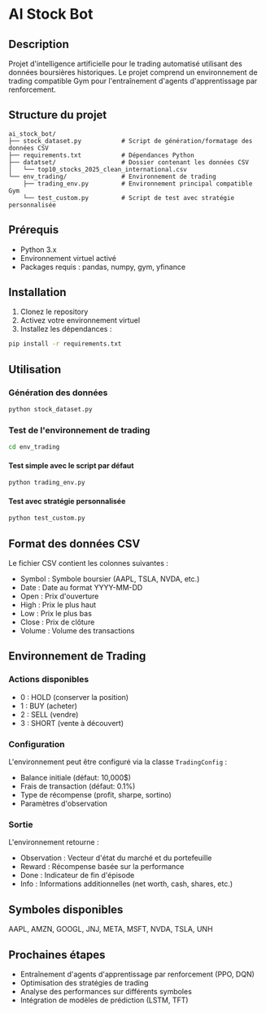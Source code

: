 # AI Stock Bot

## Description

Projet d'intelligence artificielle pour le trading automatisé utilisant des données boursières historiques. Le projet comprend un environnement de trading compatible Gym pour l'entraînement d'agents d'apprentissage par renforcement.

## Structure du projet

```
ai_stock_bot/
├── stock_dataset.py           # Script de génération/formatage des données CSV
├── requirements.txt           # Dépendances Python
├── datatset/                  # Dossier contenant les données CSV
│   └── top10_stocks_2025_clean_international.csv
└── env_trading/               # Environnement de trading
    ├── trading_env.py         # Environnement principal compatible Gym
    └── test_custom.py         # Script de test avec stratégie personnalisée
```

## Prérequis

- Python 3.x
- Environnement virtuel activé
- Packages requis : pandas, numpy, gym, yfinance

## Installation

1. Clonez le repository
2. Activez votre environnement virtuel
3. Installez les dépendances :
```bash
pip install -r requirements.txt
```

## Utilisation

### Génération des données

```bash
python stock_dataset.py
```

### Test de l'environnement de trading

```bash
cd env_trading
```

#### Test simple avec le script par défaut
```bash
python trading_env.py
```

#### Test avec stratégie personnalisée
```bash
python test_custom.py
```

## Format des données CSV

Le fichier CSV contient les colonnes suivantes :
- Symbol : Symbole boursier (AAPL, TSLA, NVDA, etc.)
- Date : Date au format YYYY-MM-DD
- Open : Prix d'ouverture
- High : Prix le plus haut
- Low : Prix le plus bas
- Close : Prix de clôture
- Volume : Volume des transactions

## Environnement de Trading

### Actions disponibles
- 0 : HOLD (conserver la position)
- 1 : BUY (acheter)
- 2 : SELL (vendre)
- 3 : SHORT (vente à découvert)

### Configuration
L'environnement peut être configuré via la classe `TradingConfig` :
- Balance initiale (défaut: 10,000$)
- Frais de transaction (défaut: 0.1%)
- Type de récompense (profit, sharpe, sortino)
- Paramètres d'observation

### Sortie
L'environnement retourne :
- Observation : Vecteur d'état du marché et du portefeuille
- Reward : Récompense basée sur la performance
- Done : Indicateur de fin d'épisode
- Info : Informations additionnelles (net worth, cash, shares, etc.)

## Symboles disponibles

AAPL, AMZN, GOOGL, JNJ, META, MSFT, NVDA, TSLA, UNH

## Prochaines étapes

- Entraînement d'agents d'apprentissage par renforcement (PPO, DQN)
- Optimisation des stratégies de trading
- Analyse des performances sur différents symboles
- Intégration de modèles de prédiction (LSTM, TFT)